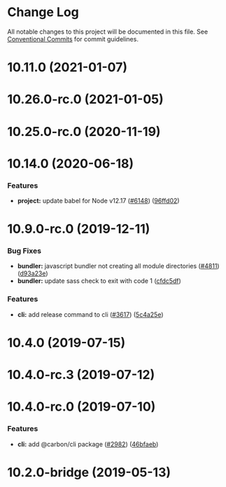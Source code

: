 # Change Log

All notable changes to this project will be documented in this file.
See [Conventional Commits](https://conventionalcommits.org) for commit guidelines.

# 10.11.0 (2021-01-07)



# 10.26.0-rc.0 (2021-01-05)



# 10.25.0-rc.0 (2020-11-19)



# 10.14.0 (2020-06-18)


### Features

* **project:** update babel for Node v12.17 ([#6148](https://github.com/carbon-design-system/carbon/issues/6148)) ([96ffd02](https://github.com/carbon-design-system/carbon/commit/96ffd02e980136e1ff8b6652f4c25c436be87419))



# 10.9.0-rc.0 (2019-12-11)


### Bug Fixes

* **bundler:** javascript bundler not creating all module directories ([#4811](https://github.com/carbon-design-system/carbon/issues/4811)) ([d93a23e](https://github.com/carbon-design-system/carbon/commit/d93a23e341872966fb19ec3145679177435ee40d))
* **bundler:** update sass check to exit with code 1 ([cfdc5df](https://github.com/carbon-design-system/carbon/commit/cfdc5dffd4e2162a6a605ba1df29d2346218ac5d))


### Features

* **cli:** add release command to cli ([#3617](https://github.com/carbon-design-system/carbon/issues/3617)) ([5c4a25e](https://github.com/carbon-design-system/carbon/commit/5c4a25e9107cc91af7383cb74139d9680891d289))



# 10.4.0 (2019-07-15)



# 10.4.0-rc.3 (2019-07-12)



# 10.4.0-rc.0 (2019-07-10)


### Features

* **cli:** add @carbon/cli package ([#2982](https://github.com/carbon-design-system/carbon/issues/2982)) ([46bfaeb](https://github.com/carbon-design-system/carbon/commit/46bfaeb27311aa4d587d7fce4f825c5887e961ac))



# 10.2.0-bridge (2019-05-13)
